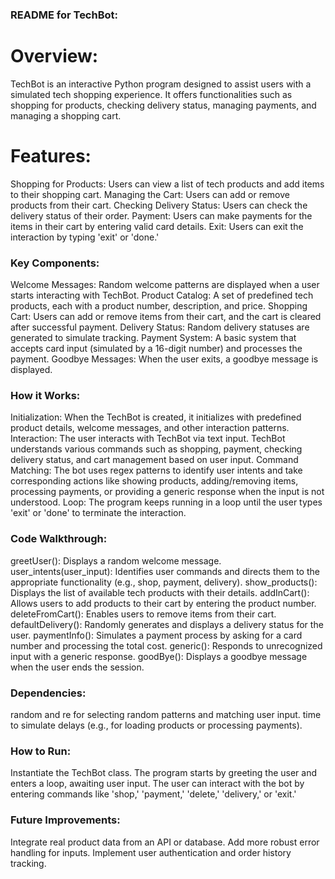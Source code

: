 ### README for TechBot:
# Overview:
TechBot is an interactive Python program designed to assist users with a simulated tech shopping experience. It offers functionalities such as shopping for products, checking delivery status, managing payments, and managing a shopping cart.

# Features:
Shopping for Products: Users can view a list of tech products and add items to their shopping cart.
Managing the Cart: Users can add or remove products from their cart.
Checking Delivery Status: Users can check the delivery status of their order.
Payment: Users can make payments for the items in their cart by entering valid card details.
Exit: Users can exit the interaction by typing 'exit' or 'done.'

### Key Components:
Welcome Messages: Random welcome patterns are displayed when a user starts interacting with TechBot.
Product Catalog: A set of predefined tech products, each with a product number, description, and price.
Shopping Cart: Users can add or remove items from their cart, and the cart is cleared after successful payment.
Delivery Status: Random delivery statuses are generated to simulate tracking.
Payment System: A basic system that accepts card input (simulated by a 16-digit number) and processes the payment.
Goodbye Messages: When the user exits, a goodbye message is displayed.

### How it Works:
Initialization: When the TechBot is created, it initializes with predefined product details, welcome messages, and other interaction patterns.
Interaction: The user interacts with TechBot via text input. TechBot understands various commands such as shopping, payment, checking delivery status, and cart management based on user input.
Command Matching: The bot uses regex patterns to identify user intents and take corresponding actions like showing products, adding/removing items, processing payments, or providing a generic response when the input is not understood.
Loop: The program keeps running in a loop until the user types 'exit' or 'done' to terminate the interaction.

### Code Walkthrough:
greetUser(): Displays a random welcome message.
user_intents(user_input): Identifies user commands and directs them to the appropriate functionality (e.g., shop, payment, delivery).
show_products(): Displays the list of available tech products with their details.
addInCart(): Allows users to add products to their cart by entering the product number.
deleteFromCart(): Enables users to remove items from their cart.
defaultDelivery(): Randomly generates and displays a delivery status for the user.
paymentInfo(): Simulates a payment process by asking for a card number and processing the total cost.
generic(): Responds to unrecognized input with a generic response.
goodBye(): Displays a goodbye message when the user ends the session.

### Dependencies:
random and re for selecting random patterns and matching user input.
time to simulate delays (e.g., for loading products or processing payments).

### How to Run:
Instantiate the TechBot class.
The program starts by greeting the user and enters a loop, awaiting user input.
The user can interact with the bot by entering commands like 'shop,' 'payment,' 'delete,' 'delivery,' or 'exit.'

### Future Improvements:
Integrate real product data from an API or database.
Add more robust error handling for inputs.
Implement user authentication and order history tracking.
